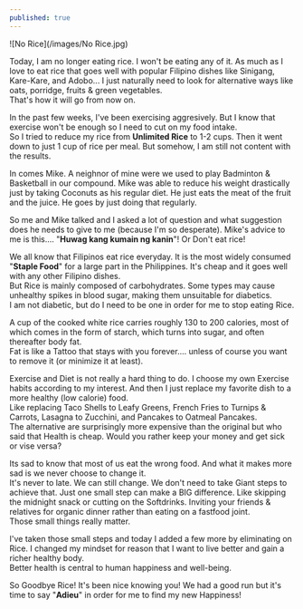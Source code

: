```yaml
---
published: true
---
```

![No Rice](/images/No Rice.jpg)

Today, I am no longer eating rice. I won't be eating any of it. As much as I love to eat rice that goes well with popular Filipino dishes like Sinigang, Kare-Kare, and Adobo... I just naturally need to look for alternative ways like oats, porridge, fruits & green vegetables.   
That's how it will go from now on.

In the past few weeks, I've been exercising aggresively. But I know that exercise won't be enough so I need to cut on my food intake.   
So I tried to reduce my rice from **Unlimited Rice** to 1-2 cups. Then it went down to just 1 cup of rice per meal. But somehow, I am still not content with the results.

In comes Mike. A neighnor of mine were we used to play Badminton & Basketball in our compound. Mike was able to reduce his weight drastically just by taking Coconuts as his regular diet. He just eats the meat of the fruit and the juice. He goes by just doing that regularly.   

So me and Mike talked and I asked a lot of question and what suggestion does he needs to give to me (because I'm so desperate). Mike's advice to me is this.... 
"**Huwag kang kumain ng kanin**"! Or Don't eat rice! 

We all know that Filipinos eat rice everyday. It is the most widely consumed "**Staple Food**" for a large part in the Philippines. It's cheap and it goes well with any other Filipino dishes.   
But Rice is mainly composed of carbohydrates. Some types may cause unhealthy spikes in blood sugar, making them unsuitable for diabetics.   
I am not diabetic, but do I need to be one in order for me to stop eating Rice. 

A cup of the cooked white rice carries roughly 130 to 200 calories, most of which comes in the form of starch, which turns into sugar, and often thereafter body fat.   
Fat is like a Tattoo that stays with you forever.... unless of course you want to remove it (or minimize it at least).

Exercise and Diet is not really a hard thing to do. I choose my own Exercise habits according to my interest. And then I just replace my favorite dish to a more healthy (low calorie) food.   
Like replacing Taco Shells to Leafy Greens, French Fries to Turnips & Carrots, Lasagna to Zucchini, and Pancakes to Oatmeal Pancakes.   
The alternative are surprisingly more expensive than the original but who said that Health is cheap. Would you rather keep your money and get sick or vise versa? 

Its sad to know that most of us eat the wrong food. And what it makes more sad is we never choose to change it.   
It's never to late. We can still change. We don't need to take Giant steps to achieve that. Just one small step can make a BIG difference. Like skipping the midnight snack or cutting on the Softdrinks. Inviting your friends & relatives for organic dinner rather than eating on a fastfood joint.   
Those small things really matter.

I've taken those small steps and today I added a few more by eliminating on Rice. I changed my mindset for reason that I want to live better and gain a richer healthy body.   
Better health is central to human happiness and well-being.

So Goodbye Rice! It's been nice knowing you! We had a good run but it's time to say "**Adieu**" in order for me to find my new Happiness!